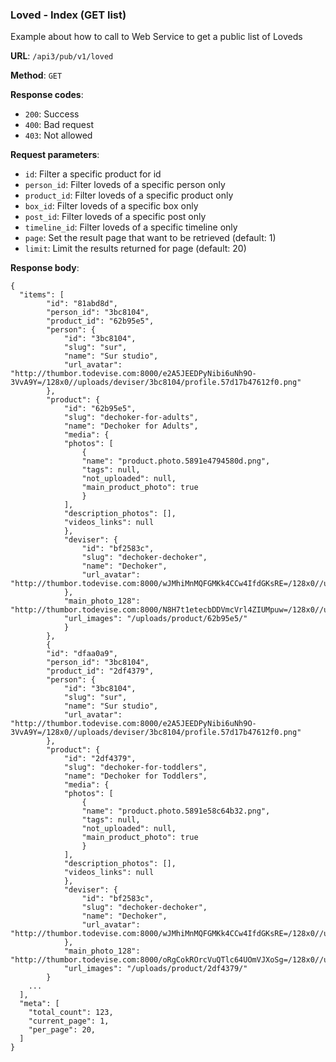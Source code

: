 ### Loved - Index (GET list)

Example about how to call to Web Service to get a public list of 
Loveds

**URL**: `/api3/pub/v1/loved`

**Method**: `GET`

**Response codes**: 
* `200`: Success
* `400`: Bad request
* `403`: Not allowed
  
**Request parameters**:
* `id`: Filter a specific product for id
* `person_id`: Filter loveds of a specific person only
* `product_id`: Filter loveds of a specific product only
* `box_id`: Filter loveds of a specific box only
* `post_id`: Filter loveds of a specific post only
* `timeline_id`: Filter loveds of a specific timeline only
* `page`: Set the result page that want to be retrieved (default: 1)
* `limit`: Limit the results returned for page (default: 20)

**Response body**:

```
{
  "items": [
        "id": "81abd8d",
        "person_id": "3bc8104",
        "product_id": "62b95e5",
        "person": {
            "id": "3bc8104",
            "slug": "sur",
            "name": "Sur studio",
            "url_avatar": "http://thumbor.todevise.com:8000/e2A5JEEDPyNibi6uNh9O-3VvA9Y=/128x0//uploads/deviser/3bc8104/profile.57d17b47612f0.png"
        },
        "product": {
            "id": "62b95e5",
            "slug": "dechoker-for-adults",
            "name": "Dechoker for Adults",
            "media": {
            "photos": [
                {
                "name": "product.photo.5891e4794580d.png",
                "tags": null,
                "not_uploaded": null,
                "main_product_photo": true
                }
            ],
            "description_photos": [],
            "videos_links": null
            },
            "deviser": {
                "id": "bf2583c",
                "slug": "dechoker-dechoker",
                "name": "Dechoker",
                "url_avatar": "http://thumbor.todevise.com:8000/wJMhiMnMQFGMKk4CCw4IfdGKsRE=/128x0//uploads/deviser/bf2583c/profile.5880afabc0b15.png"
            },
            "main_photo_128": "http://thumbor.todevise.com:8000/N8H7t1etecbDDVmcVrl4ZIUMpuw=/128x0//uploads/product/62b95e5/product.photo.5891e4794580d.png",
            "url_images": "/uploads/product/62b95e5/"
            }
        },
        {
        "id": "dfaa0a9",
        "person_id": "3bc8104",
        "product_id": "2df4379",
        "person": {
            "id": "3bc8104",
            "slug": "sur",
            "name": "Sur studio",
            "url_avatar": "http://thumbor.todevise.com:8000/e2A5JEEDPyNibi6uNh9O-3VvA9Y=/128x0//uploads/deviser/3bc8104/profile.57d17b47612f0.png"
        },
        "product": {
            "id": "2df4379",
            "slug": "dechoker-for-toddlers",
            "name": "Dechoker for Toddlers",
            "media": {
            "photos": [
                {
                "name": "product.photo.5891e58c64b32.png",
                "tags": null,
                "not_uploaded": null,
                "main_product_photo": true
                }
            ],
            "description_photos": [],
            "videos_links": null
            },
            "deviser": {
                "id": "bf2583c",
                "slug": "dechoker-dechoker",
                "name": "Dechoker",
                "url_avatar": "http://thumbor.todevise.com:8000/wJMhiMnMQFGMKk4CCw4IfdGKsRE=/128x0//uploads/deviser/bf2583c/profile.5880afabc0b15.png"
            },
            "main_photo_128": "http://thumbor.todevise.com:8000/oRgCokROrcVuQTlc64UOmVJXoSg=/128x0//uploads/product/2df4379/product.photo.5891e58c64b32.png",
            "url_images": "/uploads/product/2df4379/"
        }
    ... 
  ],
  "meta": [
    "total_count": 123,    
    "current_page": 1,    
    "per_page": 20,    
  ]
}
```